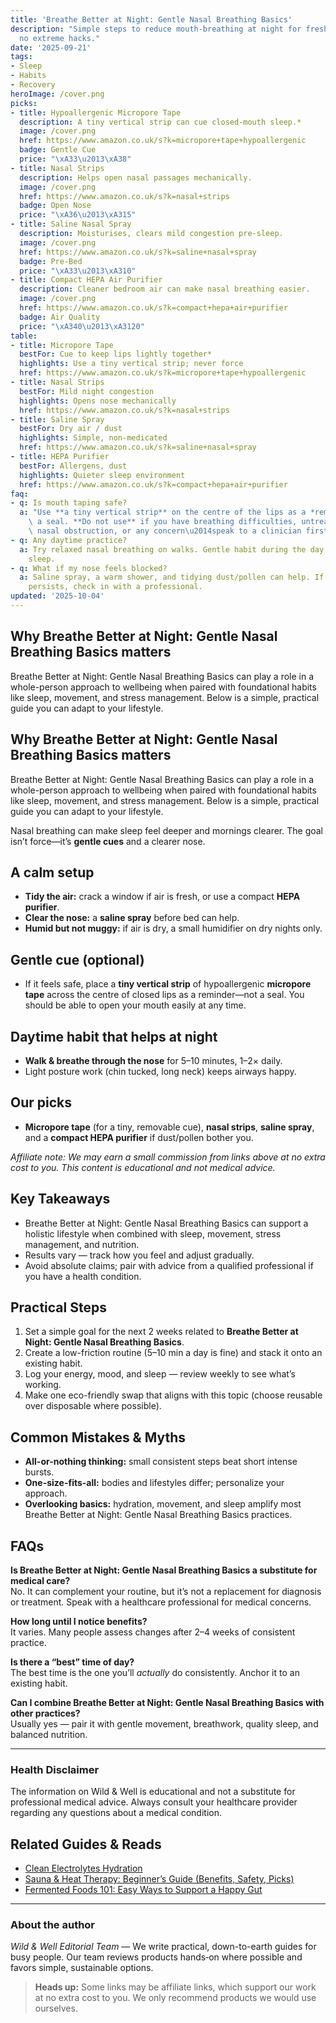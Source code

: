 ```yaml
---
title: 'Breathe Better at Night: Gentle Nasal Breathing Basics'
description: "Simple steps to reduce mouth-breathing at night for fresher mornings\u2014\
  no extreme hacks."
date: '2025-09-21'
tags:
- Sleep
- Habits
- Recovery
heroImage: /cover.png
picks:
- title: Hypoallergenic Micropore Tape
  description: A tiny vertical strip can cue closed-mouth sleep.*
  image: /cover.png
  href: https://www.amazon.co.uk/s?k=micropore+tape+hypoallergenic
  badge: Gentle Cue
  price: "\xA33\u2013\xA38"
- title: Nasal Strips
  description: Helps open nasal passages mechanically.
  image: /cover.png
  href: https://www.amazon.co.uk/s?k=nasal+strips
  badge: Open Nose
  price: "\xA36\u2013\xA315"
- title: Saline Nasal Spray
  description: Moisturises, clears mild congestion pre-sleep.
  image: /cover.png
  href: https://www.amazon.co.uk/s?k=saline+nasal+spray
  badge: Pre-Bed
  price: "\xA33\u2013\xA310"
- title: Compact HEPA Air Purifier
  description: Cleaner bedroom air can make nasal breathing easier.
  image: /cover.png
  href: https://www.amazon.co.uk/s?k=compact+hepa+air+purifier
  badge: Air Quality
  price: "\xA340\u2013\xA3120"
table:
- title: Micropore Tape
  bestFor: Cue to keep lips lightly together*
  highlights: Use a tiny vertical strip; never force
  href: https://www.amazon.co.uk/s?k=micropore+tape+hypoallergenic
- title: Nasal Strips
  bestFor: Mild night congestion
  highlights: Opens nose mechanically
  href: https://www.amazon.co.uk/s?k=nasal+strips
- title: Saline Spray
  bestFor: Dry air / dust
  highlights: Simple, non-medicated
  href: https://www.amazon.co.uk/s?k=saline+nasal+spray
- title: HEPA Purifier
  bestFor: Allergens, dust
  highlights: Quieter sleep environment
  href: https://www.amazon.co.uk/s?k=compact+hepa+air+purifier
faq:
- q: Is mouth taping safe?
  a: "Use **a tiny vertical strip** on the centre of the lips as a *reminder*, not\
    \ a seal. **Do not use** if you have breathing difficulties, untreated sleep apnoea,\
    \ nasal obstruction, or any concern\u2014speak to a clinician first."
- q: Any daytime practice?
  a: Try relaxed nasal breathing on walks. Gentle habit during the day carries into
    sleep.
- q: What if my nose feels blocked?
  a: Saline spray, a warm shower, and tidying dust/pollen can help. If congestion
    persists, check in with a professional.
updated: '2025-10-04'
---
```


## Why Breathe Better at Night: Gentle Nasal Breathing Basics matters
Breathe Better at Night: Gentle Nasal Breathing Basics can play a role in a whole-person approach to wellbeing when paired with foundational habits like sleep, movement, and stress management. Below is a simple, practical guide you can adapt to your lifestyle.

## Why Breathe Better at Night: Gentle Nasal Breathing Basics matters
Breathe Better at Night: Gentle Nasal Breathing Basics can play a role in a whole-person approach to wellbeing when paired with foundational habits like sleep, movement, and stress management. Below is a simple, practical guide you can adapt to your lifestyle.

Nasal breathing can make sleep feel deeper and mornings clearer. The goal isn’t force—it’s **gentle cues** and a clearer nose.

## A calm setup
- **Tidy the air:** crack a window if air is fresh, or use a compact **HEPA purifier**.
- **Clear the nose:** a **saline spray** before bed can help.
- **Humid but not muggy:** if air is dry, a small humidifier on dry nights only.

## Gentle cue (optional)
- If it feels safe, place a **tiny vertical strip** of hypoallergenic **micropore tape** across the centre of closed lips as a reminder—not a seal. You should be able to open your mouth easily at any time.

## Daytime habit that helps at night
- **Walk & breathe through the nose** for 5–10 minutes, 1–2× daily.
- Light posture work (chin tucked, long neck) keeps airways happy.

## Our picks
- **Micropore tape** (for a tiny, removable cue), **nasal strips**, **saline spray**, and a **compact HEPA purifier** if dust/pollen bother you.

*Affiliate note: We may earn a small commission from links above at no extra cost to you. This content is educational and not medical advice.*

## Key Takeaways
- Breathe Better at Night: Gentle Nasal Breathing Basics can support a holistic lifestyle when combined with sleep, movement, stress management, and nutrition.
- Results vary — track how you feel and adjust gradually.
- Avoid absolute claims; pair with advice from a qualified professional if you have a health condition.


## Practical Steps
1. Set a simple goal for the next 2 weeks related to **Breathe Better at Night: Gentle Nasal Breathing Basics**.
2. Create a low-friction routine (5–10 min a day is fine) and stack it onto an existing habit.
3. Log your energy, mood, and sleep — review weekly to see what’s working.
4. Make one eco-friendly swap that aligns with this topic (choose reusable over disposable where possible).


## Common Mistakes & Myths
- **All-or-nothing thinking:** small consistent steps beat short intense bursts.
- **One-size-fits-all:** bodies and lifestyles differ; personalize your approach.
- **Overlooking basics:** hydration, movement, and sleep amplify most Breathe Better at Night: Gentle Nasal Breathing Basics practices.


## FAQs
**Is Breathe Better at Night: Gentle Nasal Breathing Basics a substitute for medical care?**  
No. It can complement your routine, but it’s not a replacement for diagnosis or treatment. Speak with a healthcare professional for medical concerns.

**How long until I notice benefits?**  
It varies. Many people assess changes after 2–4 weeks of consistent practice.

**Is there a “best” time of day?**  
The best time is the one you’ll *actually* do consistently. Anchor it to an existing habit.

**Can I combine Breathe Better at Night: Gentle Nasal Breathing Basics with other practices?**  
Usually yes — pair it with gentle movement, breathwork, quality sleep, and balanced nutrition.


---

### Health Disclaimer
The information on Wild & Well is educational and not a substitute for professional medical advice. Always consult your healthcare provider regarding any questions about a medical condition.


## Related Guides & Reads
- [Clean Electrolytes Hydration](clean-electrolytes-hydration.md)
- [Sauna & Heat Therapy: Beginner’s Guide (Benefits, Safety, Picks)](sauna-heat-therapy.md)
- [Fermented Foods 101: Easy Ways to Support a Happy Gut](../posts/fermented-foods-starter.md)

---

### About the author
*Wild & Well Editorial Team* — We write practical, down-to-earth guides for busy people. Our team reviews products hands‑on where possible and favors simple, sustainable options.

> **Heads up:** Some links may be affiliate links, which support our work at no extra cost to you. We only recommend products we would use ourselves.

